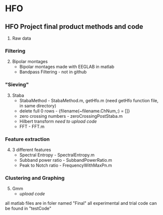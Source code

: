 # HFO
## HFO Project final product methods and code

1. Raw data

### Filtering
2. Bipolar montages
   - Bipolar montages made with EEGLAB in matlab
   - Bandpass Filtering - not in github

### "Sieving"
3. Staba 
   - StabaMethod - StabaMethod.m, getHfo.m (need getHfo function file, in same directory)
   - delete full 0 rows - {filename(~filename.ChNum,:) = []}
   - zero crossing numbers - zeroCrossingPostStaba.m
   - Hilbert transform *need to upload code*
   -  FFT - FFT.m

### Feature extraction
4. 3 different features
   - Spectral Entropy - SpectralEntropy.m
   - Subband power ratio - SubbandPowerRatio.m
   - Peak to Notch ratio - FrequencyWithMaxPn.m

### Clustering and Graphing
5. Gmm
   - *upload code*


all matlab files are in foler named "Final"
all experimental and trial code can be found in "testCode"
